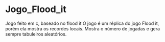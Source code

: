 # Jogo_Flood_it
 Jogo feito em c, baseado no flood it
 O jogo é um réplica do jogo Flood it, porém ela mostra os recordes locais. 
 Mostra o número de jogadas e gera sempre tabuleiros aleatórios.
